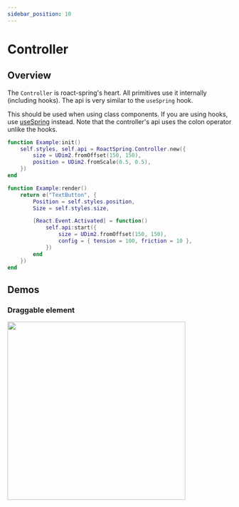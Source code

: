 ```yaml
---
sidebar_position: 10
---
```


# Controller

## Overview

The `Controller` is roact-spring's heart. All primitives use it internally (including hooks). The api is very similar to the `useSpring` hook.

This should be used when using class components. If you are using hooks, use [useSpring](/docs/hooks/useSpring) instead. Note that the controller's api uses the colon operator unlike the hooks.

```lua
function Example:init()
    self.styles, self.api = RoactSpring.Controller.new({
        size = UDim2.fromOffset(150, 150),
        position = UDim2.fromScale(0.5, 0.5),
    })
end

function Example:render()
	return e("TextButton", {
        Position = self.styles.position,
		Size = self.styles.size,

        [React.Event.Activated] = function()
            self.api:start({
                size = UDim2.fromOffset(150, 150),
                config = { tension = 100, friction = 10 },
            })
        end
	})
end
```

## Demos

### Draggable element

<a href="https://github.com/Firere/roact-spring/blob/main/stories/components/SpringDrag.story.lua">
  <img src="https://media.giphy.com/media/R2bJ57MNTdP7vmP6Ez/giphy.gif" width="400" />
</a>